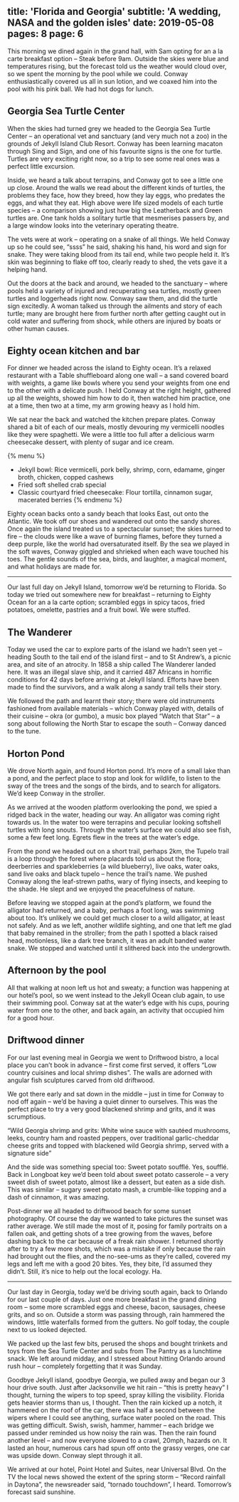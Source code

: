 title: 'Florida and Georgia'
subtitle: 'A wedding, NASA and the golden isles'
date: 2019-05-08
pages: 8
page: 6
---

This morning we dined again in the grand hall, with Sam opting for an a la carte breakfast option – Steak before 9am. Outside the skies were blue and temperatures rising, but the forecast told us the weather would cloud over, so we spent the morning by the pool while we could. Conway enthusiastically covered us all in sun lotion, and we coaxed him into the pool with his pink ball. We had hot dogs for lunch.

## Georgia Sea Turtle Center

When the skies had turned grey we headed to the Georgia Sea Turtle Center – an operational vet and sanctuary (and very much not a zoo) in the grounds of Jekyll Island Club Resort. Conway has been learning macaton through Sing and Sign, and one of his favourite signs is the one for turtle. Turtles are very exciting right now, so a trip to see some real ones was a perfect little excursion.

Inside, we heard a talk about terrapins, and Conway got to see a little one up close. Around the walls we read about the different kinds of turtles, the problems they face, how they breed, how they lay eggs, who predates the eggs, and what they eat. High above were life sized models of each turtle species – a comparison showing just how big the Leatherback and Green turtles are. One tank holds a solitary turtle that mesmerises passers by, and a large window looks into the veterinary operating theatre.

The vets were at work – operating on a snake of all things. We held Conway up so he could see, “ssss” he said, shaking his hand, his word and sign for snake. They were taking blood from its tail end, while two people held it. It’s skin was beginning to flake off too, clearly ready to shed, the vets gave it a helping hand.

Out the doors at the back and around, we headed to the sanctuary – where pools held a variety of injured and recuperating sea turtles, mostly green turtles and loggerheads right now. Conway saw them, and did the turtle sign excitedly. A woman talked us through the ailments and story of each turtle; many are brought here from further north after getting caught out in cold water and suffering from shock, while others are injured by boats or other human causes.

## Eighty ocean kitchen and bar

For dinner we headed across the island to Eighty ocean. It’s a relaxed restaurant with a Table shuffleboard along one wall – a sand covered board with weights, a game like bowls where you send your weights from one end to the other with a delicate push. I held Conway at the right height, gathered up all the weights, showed him how to do it, then watched him practice, one at a time, then two at a time, my arm growing heavy as I hold him.

We sat near the back and watched the kitchen prepare plates. Conway shared a bit of each of our meals, mostly devouring my vermicelli noodles like they were spaghetti. We were a little too full after a delicious warm cheesecake dessert, with plenty of sugar and ice cream.

{% menu %}
- Jekyll bowl: Rice vermicelli, pork belly, shrimp, corn, edamame, ginger broth, chicken, copped cashews
- Fried soft shelled crab special
- Classic courtyard fried cheesecake: Flour tortilla, cinnamon sugar, macerated berries
{% endmenu %}

Eighty ocean backs onto a sandy beach that looks East, out onto the Atlantic. We took off our shoes and wandered out onto the sandy shores. Once again the island treated us to a spectacular sunset; the skies turned to fire – the clouds were like a wave of burning flames, before they turned a deep purple, like the world had oversaturated itself. By the sea we played in the soft waves, Conway giggled and shrieked when each wave touched his toes. The gentle sounds of the sea, birds, and laughter, a magical moment, and what holidays are made for.

---

Our last full day on Jekyll Island, tomorrow we’d be returning to Florida. So today we tried out somewhere new for breakfast – returning to Eighty Ocean for an a la carte option; scrambled eggs in spicy tacos, fried potatoes, omelette, pastries and a fruit bowl. We were stuffed.

## The Wanderer

Today we used the car to explore parts of the island we hadn’t seen yet – heading South to the tail end of the island first – and to St Andrew’s, a picnic area, and site of an atrocity. In 1858 a ship called The Wanderer landed here. It was an illegal slave ship, and it carried 487 Africans in horrific conditions for 42 days before arriving at Jekyll Island. Efforts have been made to find the survivors, and a walk along a sandy trail tells their story.

We followed the path and learnt their story; there were old instruments fashioned from available materials – which Conway played with, details of their cuisine – okra (or gumbo), a music box played “Watch that Star” – a song about following the North Star to escape the south – Conway danced to the tune.

## Horton Pond

We drove North again, and found Horton pond. It’s more of a small lake than a pond, and the perfect place to stop and look for wildlife, to listen to the sway of the trees and the songs of the birds, and to search for alligators. We’d keep Conway in the stroller.

As we arrived at the wooden platform overlooking the pond, we spied a ridged back in the water, heading our way. An alligator was coming right towards us. In the water too were terrapins and peculiar looking softshell turtles with long snouts. Through the water’s surface we could also see fish, some a few feet long. Egrets flew in the trees at the water’s edge.

From the pond we headed out on a short trail, perhaps 2km, the Tupelo trail is a loop through the forest where placards told us about the flora; deerberries and sparkleberries (a wild blueberry), live oaks, water oaks, sand live oaks and black tupelo – hence the trail’s name. We pushed Conway along the leaf-strewn paths, wary of flying insects, and keeping to the shade. He slept and we enjoyed the peacefulness of nature.

Before leaving we stopped again at the pond’s platform, we found the alligator had returned, and a baby, perhaps a foot long, was swimming about too. It’s unlikely we could get much closer to a wild alligator, at least not safely. And as we left, another wildlife sighting, and one that left me glad that baby remained in the stroller; from the path I spotted a black raised head, motionless, like a dark tree branch, it was an adult banded water snake. We stopped and watched until it slithered back into the undergrowth.

## Afternoon by the pool

All that walking at noon left us hot and sweaty; a function was happening at our hotel’s pool, so we went instead to the Jekyll Ocean club again, to use their swimming pool. Conway sat at the water’s edge with his cups, pouring water from one to the other, and back again, an activity that occupied him for a good hour.

## Driftwood dinner

For our last evening meal in Georgia we went to Driftwood bistro, a local place you can’t book in advance – first come first served, it offers “Low country cuisines and local shrimp dishes”. The walls are adorned with angular fish sculptures carved from old driftwood.

We got there early and sat down in the middle – just in time for Conway to nod off again – we’d be having a quiet dinner to ourselves. This was the perfect place to try a very good blackened shrimp and grits, and it was scrumptious.

“Wild Georgia shrimp and grits: White wine sauce with sautéed mushrooms, leeks, country ham and roasted peppers, over traditional garlic-cheddar cheese grits and topped with blackened wild Georgia shrimp, served with a signature side”

And the side was something special too: Sweet potato soufflé. Yes, soufflé. Back in Longboat key we’d been told about sweet potato casserole – a very sweet dish of sweet potato, almost like a dessert, but eaten as a side dish. This was similar – sugary sweet potato mash, a crumble-like topping and a dash of cinnamon, it was amazing.

Post-dinner we all headed to driftwood beach for some sunset photography. Of course the day we wanted to take pictures the sunset was rather average. We still made the most of it, posing for family portraits on a fallen oak, and getting shots of a tree growing from the waves, before dashing back to the car because of a freak rain shower. I returned shortly after to try a few more shots, which was a mistake if only because the rain had brought out the flies, and the no-see-ums as they’re called, covered my legs and left me with a good 20 bites. Yes, they bite, I’d assumed they didn’t. Still, it’s nice to help out the local ecology. Ha.

---

Our last day in Georgia, today we’d be driving south again, back to Orlando for our last couple of days. Just one more breakfast in the grand dining room – some more scrambled eggs and cheese, bacon, sausages, cheese grits, and so on. Outside a storm was passing through, rain hammered the windows, little waterfalls formed from the gutters. No golf today, the couple next to us looked dejected.

We packed up the last few bits, perused the shops and bought trinkets and toys from the Sea Turtle Center and subs from The Pantry as a lunchtime snack. We left around midday, and I stressed about hitting Orlando around rush hour – completely forgetting that it was Sunday.

Goodbye Jekyll island, goodbye Georgia, we pulled away and began our 3 hour drive south. Just after Jacksonville we hit rain – “this is pretty heavy” I thought, turning the wipers to top speed, spray killing the visibility. Florida gets heavier storms than us, I thought. Then the rain kicked up a notch, it hammered on the roof of the car, there was half a second between the wipers where I could see anything, surface water pooled on the road. This was getting difficult. Swish, swish, hammer, hammer – each bridge we passed under reminded us how noisy the rain was. Then the rain found another level – and now everyone slowed to a crawl, 20mph, hazards on. It lasted an hour, numerous cars had spun off onto the grassy verges, one car was upside down. Conway slept through it all.

We arrived at our hotel, Point Hotel and Suites, near Universal Blvd. On the TV the local news showed the extent of the spring storm – “Record rainfall in Daytona”, the newsreader said, “tornado touchdown”, I heard. Tomorrow’s forecast said sunshine.
